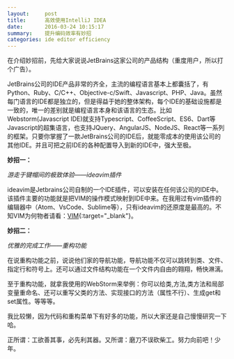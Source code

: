 ```yaml
---
layout:     post
title:      高效使用IntelliJ IDEA
date:       2016-03-24 10:15:17
summary:    提升编码效率有妙招
categories: ide editor efficiency
---
```


在介绍妙招前，先给大家说说JetBrains这家公司的产品结构（重度用户，所以打个广告）。

JetBrains公司的IDE产品非常的齐全，主流的编程语言基本上都囊括了，有Python、Ruby、C/C++、Objective-c/Swift、Javascript、PHP、Java。虽然每门语言的IDE都是独立的，但是得益于她的整体架构，每个IDE的基础设施都是一致的，唯一的差别就是编程语言本身和该语言的生态。比如Webstorm(Javascript IDE)就支持Typescript、CoffeeScript、ES6、Dart等Javascript的超集语言，也支持JQuery、AngularJS、NodeJS、React等一系列的框架。只要你掌握了一款JetBrains公司的IDE后，就能零成本的使用该公司的其他IDE。并且可把之前IDE的各种配置导入到新的IDE中，强大至极。


**妙招一：**

*游走于键帽间的极致体验——ideavim插件*

ideavim是Jetbrains公司自制的一个IDE插件，可以安装在任何该公司的IDE中。该插件主要的功能就是把VIM的操作模式映射到IDE中来。在我用过有vim插件的编辑器中（Atom、VsCode、Sublime等），只有ideavim的还原度是最高的。不知VIM为何物者请看：[VIM](https://www.zhihu.com/topic/19570193/hot){:target="_blank"}。

**妙招二：**

*优雅的完成工作——重构功能*

在说重构功能之前，说说他们家的导航功能，导航功能不仅可以跳转到类、文件、指定行和符号上。还可以通过文件结构功能在一个文件内自由的翱翔，畅快淋漓。

至于重构功能，就拿我使用的WebStorm来举例：你可以给类,方法,类方法和局部变量重命名、还可以重写父类的方法、实现接口的方法（属性不行）、生成get和set属性。等等等。

我比较懒，因为代码和重构菜单下有好多的功能，所以大家还是自己慢慢研究一下哈。

正所谓：工欲善其事，必先利其器。又所谓：磨刀不误砍柴工。努力向前吧！少年。


